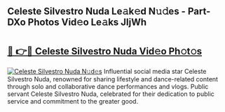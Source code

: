 ## Celeste Silvestro Nuda Le𝚊k𝚎d N𝚞𝚍es - Part-DXo Photos Vid𝚎o Le𝚊ks JIjWh

# <h2><a href="http://fbbhvz.evod.top/?m=Celeste+Silvestro+Nuda">🔗 👉🔴 Celeste Silvestro Nuda Vid𝚎o Ph𝚘t𝚘s</a></h2>

[![Celeste Silvestro Nuda N𝚞d𝚎s](https://i.imgur.com/8V9OHl7.gif)](http://fbbhvz.evod.top/?m=Celeste+Silvestro+Nuda)
Influential social media star Celeste Silvestro Nuda, renowned for sharing lifestyle and dance-related content through solo and collaborative dance performances and vlogs. Public servant Celeste Silvestro Nuda, celebrated for their dedication to public service and commitment to the greater good. 
